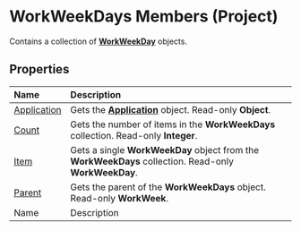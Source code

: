 
# WorkWeekDays Members (Project)
 Contains a collection of **[WorkWeekDay](b6cbbe5f-11de-de90-e0cc-82bc2027acf5.md)** objects.

## Properties



|**Name**|**Description**|
|:-----|:-----|
| [Application](4276d05d-761e-d7cc-b330-9c81674f60e1.md)|Gets the  **[Application](8eb91712-7784-a102-38c0-19bb056c27e9.md)** object. Read-only **Object**.|
| [Count](236d6836-05da-889c-ac76-5876d908e16f.md)|Gets the number of items in the  **WorkWeekDays** collection. Read-only **Integer**.|
| [Item](70633ede-db5e-4948-f9b0-2258aa141b01.md)|Gets a single  **WorkWeekDay** object from the **WorkWeekDays** collection. Read-only **WorkWeekDay**.|
| [Parent](c20dacec-8d62-75b7-abe6-d0bd475e48a4.md)|Gets the parent of the  **WorkWeekDays** object. Read-only **WorkWeek**.|
|Name|Description|
